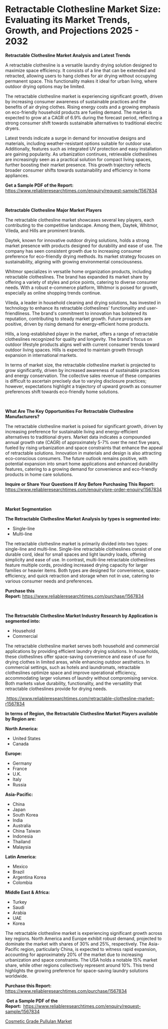 <p><h1>Retractable Clothesline Market Size: Evaluating its Market Trends, Growth, and Projections 2025 - 2032</h1></p><p><strong>Retractable Clothesline Market Analysis and Latest Trends</strong></p>
<p><p>A retractable clothesline is a versatile laundry drying solution designed to maximize space efficiency. It consists of a line that can be extended and retracted, allowing users to hang clothes for air drying without occupying permanent space. This functionality makes it ideal for urban living, where outdoor drying options may be limited.</p><p>The retractable clothesline market is experiencing significant growth, driven by increasing consumer awareness of sustainable practices and the benefits of air drying clothes. Rising energy costs and a growing emphasis on eco-friendly household products are fueling demand. The market is expected to grow at a CAGR of 6.9% during the forecast period, reflecting a strong consumer shift towards sustainable alternatives to traditional electric dryers.</p><p>Latest trends indicate a surge in demand for innovative designs and materials, including weather-resistant options suitable for outdoor use. Additionally, features such as integrated UV protection and easy installation are gaining popularity. As urbanization continues, retrievable clotheslines are increasingly seen as a practical solution for compact living spaces, further boosting their market presence. This growth trajectory reflects broader consumer shifts towards sustainability and efficiency in home appliances.</p></p>
<p><strong>Get a Sample PDF of the Report:&nbsp;</strong> <a href="https://www.reliableresearchtimes.com/enquiry/request-sample/1567834?utm_campaign=2639&utm_medium=2&utm_source=Github&utm_content=ia&utm_term=23032025&utm_id=retractable-clothesline">https://www.reliableresearchtimes.com/enquiry/request-sample/1567834</a></p>
<p>&nbsp;</p>
<p><strong>Retractable Clothesline Major Market Players</strong></p>
<p><p>The retractable clothesline market showcases several key players, each contributing to the competitive landscape. Among them, Daytek, Whitmor, Vileda, and Hills are prominent brands.</p><p>Daytek, known for innovative outdoor drying solutions, holds a strong market presence with products designed for durability and ease of use. The company has seen consistent growth due to increasing consumer preference for eco-friendly drying methods. Its market strategy focuses on sustainability, aligning with growing environmental consciousness.</p><p>Whitmor specializes in versatile home organization products, including retractable clotheslines. The brand has expanded its market share by offering a variety of styles and price points, catering to diverse consumer needs. With a robust e-commerce platform, Whitmor is poised for growth, especially as online shopping trends continue.</p><p>Vileda, a leader in household cleaning and drying solutions, has invested in technology to enhance its retractable clotheslines' functionality and user-friendliness. The brand's commitment to innovation has bolstered its reputation, contributing to steady market growth. Future prospects are positive, driven by rising demand for energy-efficient home products.</p><p>Hills, a long-established player in the market, offers a range of retractable clotheslines recognized for quality and longevity. The brand's focus on outdoor lifestyle products aligns well with current consumer trends toward outdoor living spaces. Hills is expected to maintain growth through expansion in international markets.</p><p>In terms of market size, the retractable clothesline market is projected to grow significantly, driven by increased awareness of sustainable practices and energy conservation. The collective sales revenue of these companies is difficult to ascertain precisely due to varying disclosure practices; however, expectations highlight a trajectory of upward growth as consumer preferences shift towards eco-friendly home solutions.</p></p>
<p>&nbsp;</p>
<p><strong>What Are The Key Opportunities For Retractable Clothesline Manufacturers?</strong></p>
<p><p>The retractable clothesline market is poised for significant growth, driven by increasing preference for sustainable living and energy-efficient alternatives to traditional dryers. Market data indicates a compounded annual growth rate (CAGR) of approximately 5-7% over the next five years, fueled by rising urbanization and space constraints that enhance the appeal of retractable solutions. Innovation in materials and design is also attracting eco-conscious consumers. The future outlook remains positive, with potential expansion into smart home applications and enhanced durability features, catering to a growing demand for convenience and eco-friendly products in home care solutions.</p></p>
<p><strong>Inquire or Share Your Questions If Any Before Purchasing This Report:</strong> <a href="https://www.reliableresearchtimes.com/enquiry/pre-order-enquiry/1567834?utm_campaign=2639&utm_medium=2&utm_source=Github&utm_content=ia&utm_term=23032025&utm_id=retractable-clothesline">https://www.reliableresearchtimes.com/enquiry/pre-order-enquiry/1567834</a></p>
<p>&nbsp;</p>
<p><strong>Market Segmentation</strong></p>
<p><strong>The Retractable Clothesline Market Analysis by types is segmented into:</strong></p>
<p><ul><li>Single-line</li><li>Multi-line</li></ul></p>
<p><p>The retractable clothesline market is primarily divided into two types: single-line and multi-line. Single-line retractable clotheslines consist of one durable cord, ideal for small spaces and light laundry loads, offering simplicity and ease of use. In contrast, multi-line retractable clotheslines feature multiple cords, providing increased drying capacity for larger families or heavier items. Both types are designed for convenience, space-efficiency, and quick retraction and storage when not in use, catering to various consumer needs and preferences.</p></p>
<p><strong>Purchase this Report:&nbsp;</strong><a href="https://www.reliableresearchtimes.com/purchase/1567834?utm_campaign=2639&utm_medium=2&utm_source=Github&utm_content=ia&utm_term=23032025&utm_id=retractable-clothesline">https://www.reliableresearchtimes.com/purchase/1567834</a></p>
<p>&nbsp;</p>
<p><strong>The Retractable Clothesline Market Industry Research by Application is segmented into:</strong></p>
<p><ul><li>Household</li><li>Commercial</li></ul></p>
<p><p>The retractable clothesline market serves both household and commercial applications by providing efficient laundry drying solutions. In households, these clotheslines offer space-saving convenience and ease of use for drying clothes in limited areas, while enhancing outdoor aesthetics. In commercial settings, such as hotels and laundromats, retractable clotheslines optimize space and improve operational efficiency, accommodating larger volumes of laundry without compromising service. Both markets value durability, functionality, and the versatility that retractable clotheslines provide for drying needs.</p></p>
<p><a href="https://www.reliableresearchtimes.com/retractable-clothesline-market-r1567834?utm_campaign=2639&utm_medium=2&utm_source=Github&utm_content=ia&utm_term=23032025&utm_id=retractable-clothesline">&nbsp;https://www.reliableresearchtimes.com/retractable-clothesline-market-r1567834</a></p>
<p><strong>In terms of Region, the Retractable Clothesline Market Players available by Region are:</strong></p>
<p>
    <p> <strong> North America: </strong>
        <ul>
            <li>United States</li>
            <li>Canada</li>
        </ul>
        </p> 
    <p> <strong> Europe: </strong>
        <ul>
            <li>Germany</li>
            <li>France</li>
            <li>U.K.</li>
            <li>Italy</li>
            <li>Russia</li>
        </ul>
        </p> 
    <p> <strong> Asia-Pacific: </strong>
        <ul>
            <li>China</li>
            <li>Japan</li>
            <li>South Korea</li>
            <li>India</li>
            <li>Australia</li>
            <li>China Taiwan</li>
            <li>Indonesia</li>
            <li>Thailand</li>
            <li>Malaysia</li>
        </ul>
        </p> 
    <p> <strong> Latin America: </strong>
        <ul>
            <li>Mexico</li>
            <li>Brazil</li>
            <li>Argentina Korea</li>
            <li>Colombia</li>
        </ul>
        </p> 
    <p> <strong> Middle East & Africa: </strong>
        <ul>
            <li>Turkey</li>
            <li>Saudi</li>
            <li>Arabia</li>
            <li>UAE</li>
            <li>Korea</li>
        </ul>
    </p>
    </p>
<p><p>The retractable clothesline market is experiencing significant growth across key regions. North America and Europe exhibit robust demand, projected to dominate the market with shares of 30% and 25%, respectively. The Asia-Pacific region, particularly China, is expected to witness rapid expansion, accounting for approximately 20% of the market due to increasing urbanization and space constraints. The USA holds a notable 15% market share, while other regions collectively represent around 10%. This trend highlights the growing preference for space-saving laundry solutions worldwide.</p></p>
<p><strong>Purchase this Report: </strong><a href="https://www.reliableresearchtimes.com/purchase/1567834?utm_campaign=2639&utm_medium=2&utm_source=Github&utm_content=ia&utm_term=23032025&utm_id=retractable-clothesline">https://www.reliableresearchtimes.com/purchase/1567834</a></p>
<p>&nbsp;<strong>Get a Sample PDF of the Report:&nbsp;&nbsp;</strong><a href="https://www.reliableresearchtimes.com/enquiry/request-sample/1567834?utm_campaign=2639&utm_medium=2&utm_source=Github&utm_content=ia&utm_term=23032025&utm_id=retractable-clothesline">https://www.reliableresearchtimes.com/enquiry/request-sample/1567834</a></p>
<p><strong></strong></p>
<p><p><a href="https://github.com/penglatilles/Market-Research-Report-List-1/blob/main/cosmetic-grade-pullulan-market.md?utm_campaign=2639&utm_medium=2&utm_source=Github&utm_content=ia&utm_term=23032025&utm_id=retractable-clothesline">Cosmetic Grade Pullulan Market</a></p></p>